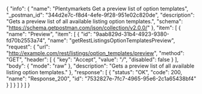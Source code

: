 {
  "info": {
    "name": "Plentymarkets Get a preview list of option templates",
    "_postman_id": "344d2e7c-f8d4-4efe-9f28-951e02c820de",
    "description": "Gets a preview list of all available listing option templates.",
    "schema": "https://schema.getpostman.com/json/collection/v2.0.0/"
  },
  "item": [
    {
      "name": "Preview",
      "item": [
        {
          "id": "9aab829d-31b4-4923-9380-fd70b2553a74",
          "name": "getRestListingsOptionTemplatesPreview",
          "request": {
            "url": "http://example.com/rest/listings/option_templates/preview",
            "method": "GET",
            "header": [
              {
                "key": "Accept",
                "value": "*/*",
                "disabled": false
              }
            ],
            "body": {
              "mode": "raw"
            },
            "description": "Gets a preview list of all available listing option templates."
          },
          "response": [
            {
              "status": "OK",
              "code": 200,
              "name": "Response_200",
              "id": "7532827e-7fc7-4965-95e6-2c1a65438bf4"
            }
          ]
        }
      ]
    }
  ]
}